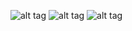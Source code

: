 ![alt tag](https://pp.userapi.com/c844418/v844418334/90534/O5PDbZAgfH4.jpg)
![alt tag](https://pp.userapi.com/c844418/v844418334/90522/QUz4_bdaOMk.jpg)
![alt tag](https://pp.userapi.com/c844418/v844418334/9052b/1hR3wk5-lcU.jpg)
